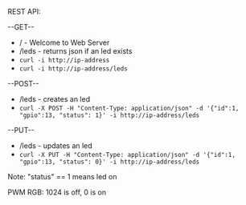 REST API:

--GET-- 
+ / - Welcome to Web Server
+ /leds - returns json if an led exists
+ `curl -i http://ip-address`
+ `curl -i http://ip-address/leds`

--POST--
+ /leds - creates an led
+ `curl -X POST -H "Content-Type: application/json" -d '{"id":1, "gpio":13, "status": 1}' -i http://ip-address/leds`

--PUT--
+ /leds - updates an led
+ `curl -X PUT -H "Content-Type: application/json" -d '{"id":1, "gpio":13, "status": 0}' -i http://ip-address/leds`


Note: "status" == 1 means led on

PWM RGB: 1024 is off, 0 is on
